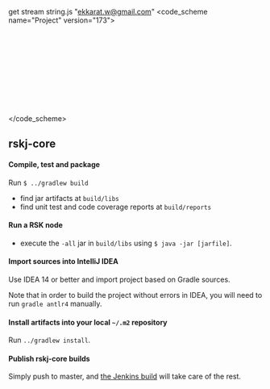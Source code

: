 get stream string.js "ekkarat.w@gmail.com"
<component name="ProjectCodeStyleConfiguration">
  <code_scheme name="Project" version="173">
    <codeStyleSettings language="JAVA">
      <option name="ALIGN_MULTILINE_PARAMETERS_IN_CALLS" value="true" />
      <option name="CALL_PARAMETERS_WRAP" value="5" />
      <option name="CALL_PARAMETERS_LPAREN_ON_NEXT_LINE" value="true" />
      <option name="CALL_PARAMETERS_RPAREN_ON_NEXT_LINE" value="true" />
      <option name="METHOD_PARAMETERS_WRAP" value="5" />
      <option name="METHOD_PARAMETERS_LPAREN_ON_NEXT_LINE" value="true" />
      <option name="IF_BRACE_FORCE" value="3" />
      <option name="DOWHILE_BRACE_FORCE" value="3" />
      <option name="WHILE_BRACE_FORCE" value="3" />
      <option name="FOR_BRACE_FORCE" value="3" />
    </codeStyleSettings>
  </code_scheme>
</component>
## rskj-core

#### Compile, test and package

Run `$ ../gradlew build`

 - find jar artifacts at `build/libs`
 - find unit test and code coverage reports at `build/reports`

#### Run a RSK node

 - execute the `-all` jar in `build/libs` using `$ java -jar [jarfile]`.

#### Import sources into IntelliJ IDEA

Use IDEA 14 or better and import project based on Gradle sources.

Note that in order to build the project without errors in IDEA, you will need to run `gradle antlr4` manually.

#### Install artifacts into your local `~/.m2` repository

Run `../gradlew install`.

#### Publish rskj-core builds

Simply push to master, and [the Jenkins build](https://jenkins.rsk.co/) will take care of the rest.


